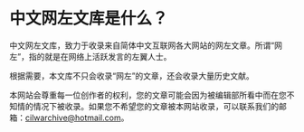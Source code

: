 # 中文网左文库是什么？

中文网左文库，致力于收录来自简体中文互联网各大网站的网左文章。所谓“网左”，指的就是在网络上活跃发言的左翼人士。

根据需要，本文库不只会收录“网左”的文章，还会收录大量历史文献。

本网站会尊重每一位创作者的权利，您的文章可能会因为被编辑部所看中而在您不知情的情况下被收录。如果您不希望您的文章被本网站收录，可以联系我们的邮箱：cilwarchive@hotmail.com。
